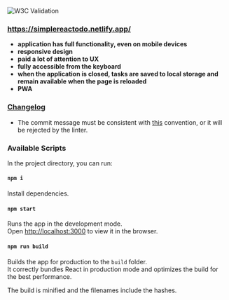 ![W3C Validation](https://img.shields.io/w3c-validation/html?style=plastic&targetUrl=https%3A%2F%2Fsimplereactodo.netlify.app%2F)

### https://simplereactodo.netlify.app/

- __application has full functionality, even on mobile devices__
- __responsive design__
- __paid a lot of attention to UX__
- __fully accessible from the keyboard__
- __when the application is closed, tasks are saved to local storage and remain available when the page is reloaded__
- __PWA__

### [Changelog](https://github.com/tensegrity666/simple-react-todo/blob/master/CHANGELOG.md)

- The commit message must be consistent with [this](https://github.com/angular/angular.js/blob/master/DEVELOPERS.md#-git-commit-guidelines) convention, or it will be rejected by the linter.

### Available Scripts

In the project directory, you can run:

#### `npm i`

Install dependencies.

#### `npm start`

Runs the app in the development mode.<br />
Open [http://localhost:3000](http://localhost:3000) to view it in the browser.

#### `npm run build`

Builds the app for production to the `build` folder.<br />
It correctly bundles React in production mode and optimizes the build for the best performance.

The build is minified and the filenames include the hashes.<br />
